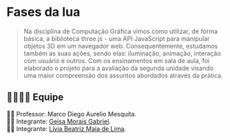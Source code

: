 # Fases da lua
> Na disciplina de Computação Gráfica vimos como utilizar, de forma básica, a biblioteca three.js - uma API JavaScript para manipular objetos 3D em um navegador web. Consequentemente, estudamos também as suas ações, sendo elas: iluminação, animação, interação com usuário e outros. Com os ensinamentos em sala de aula, foi elaborado o projeto para a avaliação da segunda unidade visando uma maior compreensão dos assuntos abordados através da prática.

## :family_man_woman_girl_boy: Equipe
:man_teacher: Professor: Marco Diego Aurelio Mesquita. </br>
:woman_student: Integrante: [Geísa Morais Gabriel](https://github.com/Geisa-mg). </br>
:woman_student: Integrante: [Lívia Beatriz Maia de Lima](https://github.com/liviabeatrizml). </br>
